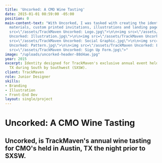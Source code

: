 ```yaml
---
title: 'Uncorked: A CMO Wine Tasting'
date: 2015-01-01 08:59:00 -05:00
position: 0
main-content-text: "With Uncorked, I was tasked with creating the identity, promotional
  materials, custom printed invitations, illustrations and landing page. \n\n<img
  src=\"/assets/TrackMaven Uncorked: Logo.jpg\">\n\n<img src=\"/assets/TrackMaven
  Uncorked: Illustration.jpg\">\n\n<img src=\"/assets/TrackMaven Uncorked: Invitations.jpg\">\n\n<img
  src=\"/assets/TrackMaven Uncorked: Social Graphic.jpg\">\n\n<img src=\"/assets/TrackMaven
  Uncorked: Pattern.jpg\">\n\n<img src=\"/assets/TrackMaven Uncorked: Login Page.jpg\">\n\n<img
  src=\"/assets/TrackMaven Uncorked: Sign Up Form.jpg\">"
image: "/uploads/uncorked-header-88d4ae.jpg"
year: 2015
excerpt: Identity designed for TrackMaven's exclusive annual event held in Austin,
  TX during South by Southwest (SXSW).
client: TrackMaven
role: Junior Designer
skills:
- Branding
- Illustration
- Front-End Dev
layout: single/project
---
```


# Uncorked: A CMO Wine Tasting

## Uncorked, is TrackMaven's annual wine tasting for CMO's held in Austin, TX the night prior to SXSW.